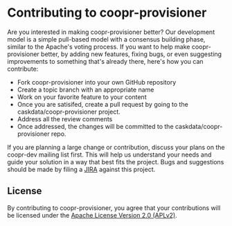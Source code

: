 # Contributing to coopr-provisioner

Are you interested in making coopr-provisioner better? Our development model is a simple
pull-based model with a consensus building phase, similar to the Apache's voting process.
If you want to help make coopr-provisioner better, by adding new features, fixing bugs, or
even suggesting improvements to something that's already there, here's how you can
contribute:

 * Fork coopr-provisioner into your own GitHub repository
 * Create a topic branch with an appropriate name
 * Work on your favorite feature to your content
 * Once you are satisifed, create a pull request by going to the caskdata/coopr-provisioner project.
 * Address all the review comments
 * Once addressed, the changes will be committed to the caskdata/coopr-provisioner repo.

If you are planning a large change or contribution, discuss your plans on the coopr-dev mailing list first. This will help us understand your needs and guide your solution in a way that best fits the project.
Bugs and suggestions should be made by filing a [JIRA](https://issues.cask.co/secure/CreateIssue!default.jspa)
against this project.

## License

By contributing to coopr-provisioner, you agree that your contributions will be licensed under the
[Apache License Version 2.0 (APLv2)](LICENSE).

